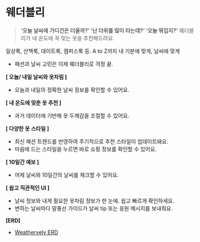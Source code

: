 # 웨더블리

> **‘오늘 날씨에 가디건은 더울까?’ ‘난 더위를 많이 타는데?’ ‘오늘 뭐입지?’** 
웨더블리가 내 온도에 꼭 맞는 옷을 추천해드려요.
> 

일상룩, 산책룩, 데이트룩, 캠퍼스룩 등. A to Z까지 내 기분에 맞게, 날씨에 맞게 

- 패션과 날씨 고민은 이제 웨더블리로 걱정 끝.

**[ 오늘/ 내일 날씨와 옷차림 ]**

- 오늘과 내일의 정확한 날씨 정보를 확인할 수 있어요.

**[ 내 온도에 맞춘 옷 추천 ]**

- 과거 데이터에 기반해 옷 두께감을 조절할 수 있어요.

**[ 다양한 옷 스타일 ]**

- 최신 패션 트렌드를 반영하여 주기적으로 추천 스타일이 업데이트돼요.
- 마음에 드는 스타일을 누르면 바로 쇼핑 정보를 확인할 수 있어요.

**[ 10일간 예보 ]**

- 어제 날씨와 10일간의 날씨를 체크할 수 있어요.

**[ 쉽고 직관적인 UI ]**

- 날씨 정보와 내게 필요한 옷차림 정보가 한 눈에. 쉽고 빠르게 확인하세요.
- 변하는 날씨마다 말풍선 가이드가 날씨 tip 또는 응원 메시지를 보내줘요.



**[ERD]**

- [Weathervely ERD](https://dbdiagram.io/d/65acc927ac844320ae5d193f)
